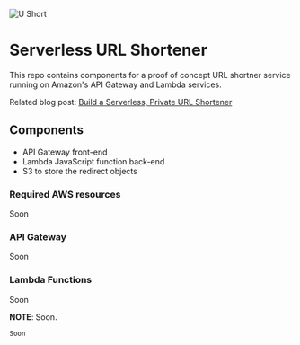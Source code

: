 ![U Short](https://raw.githubusercontent.com/lucasjordaoeou/serverless-url-shortener/master/docs/images/u-short-capa-768x418.png)

# Serverless URL Shortener

This repo contains components for a proof of concept URL shortner service running on Amazon's API Gateway and Lambda services.

Related blog post: [Build a Serverless, Private URL Shortener](https://aws.amazon.com/pt/blogs/compute/build-a-serverless-private-url-shortener/)

## Components

* API Gateway front-end
* Lambda JavaScript function back-end
* S3 to store the redirect objects

### Required AWS resources

Soon

### API Gateway

Soon

### Lambda Functions

Soon

**NOTE**: Soon.



```
Soon
```

